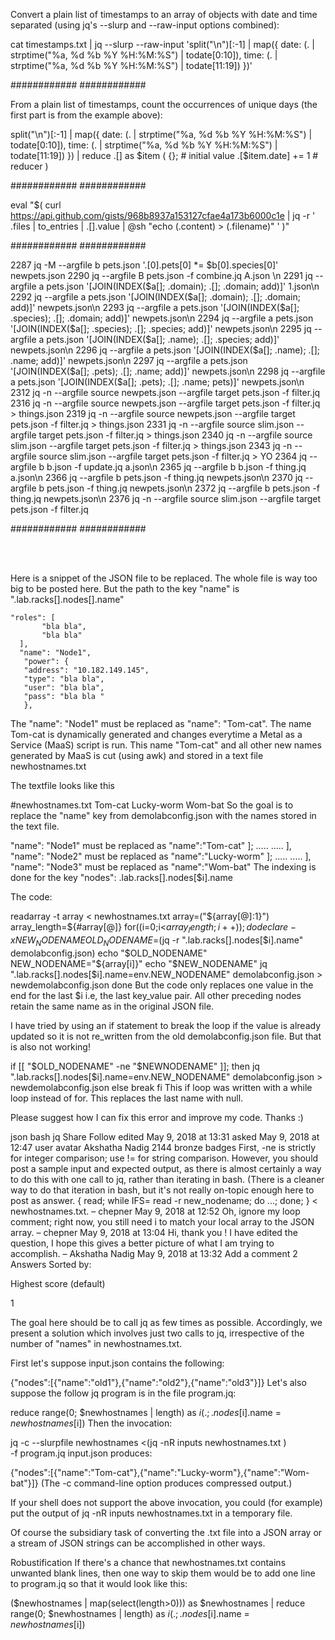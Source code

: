 Convert a plain list of timestamps to an array of objects with date and time separated (using jq's --slurp and --raw-input options combined):

cat timestamps.txt | jq --slurp --raw-input 'split("\n")[:-1] | map({
	date: (. | strptime("%a, %d %b %Y %H:%M:%S") | todate[0:10]),
	time: (. | strptime("%a, %d %b %Y %H:%M:%S") | todate[11:19])
})'

############
############

From a plain list of timestamps, count the occurrences of unique days (the first part is from the example above):

split("\n")[:-1] | map({
  date: (. | strptime("%a, %d %b %Y %H:%M:%S") | todate[0:10]),
  time: (. | strptime("%a, %d %b %Y %H:%M:%S") | todate[11:19])
}) | reduce .[] as $item (
  {}; # initial value
  .[$item.date] += 1 # reducer
)

############
############


eval "$(
  curl https://api.github.com/gists/968b8937a153127cfae4a173b6000c1e |
  jq -r '
    .files |
    to_entries |
    .[].value |
    @sh "echo \(.content) > \(.filename)"
  '
)"


############
############

 2287  jq -M --argfile b pets.json '.[0].pets[0] *= $b[0].species[0]' newpets.json
 2290  jq --argfile B pets.json -f combine.jq A.json \n
 2291  jq --argfile a pets.json '[JOIN(INDEX($a[]; .domain); .[]; .domain; add)]' 1.json\n
 2292  jq --argfile a pets.json '[JOIN(INDEX($a[]; .domain); .[]; .domain; add)]' newpets.json\n
 2293  jq --argfile a pets.json '[JOIN(INDEX($a[]; .species); .[]; .domain; add)]' newpets.json\n
 2294  jq --argfile a pets.json '[JOIN(INDEX($a[]; .species); .[]; .species; add)]' newpets.json\n
 2295  jq --argfile a pets.json '[JOIN(INDEX($a[]; .name); .[]; .species; add)]' newpets.json\n
 2296  jq --argfile a pets.json '[JOIN(INDEX($a[]; .name); .[]; .name; add)]' newpets.json\n
 2297  jq --argfile a pets.json '[JOIN(INDEX($a[]; .pets); .[]; .name; add)]' newpets.json\n
 2298  jq --argfile a pets.json '[JOIN(INDEX($a[]; .pets); .[]; .name; pets)]' newpets.json\n
 2312  jq -n --argfile source newpets.json --argfile target pets.json -f filter.jq
 2316  jq -n --argfile source newpets.json --argfile target pets.json -f filter.jq > things.json
 2319  jq -n --argfile source newpets.json --argfile target pets.json -f filter.jq > things.json
 2331  jq -n --argfile source slim.json --argfile target pets.json -f filter.jq > things.json
 2340  jq -n --argfile source slim.json --argfile target pets.json -f filter.jq > things.json
 2343  jq -n --argfile source slim.json --argfile target pets.json -f filter.jq > YO
 2364  jq --argfile b b.json -f update.jq a.json\n
 2365  jq --argfile b b.json -f thing.jq a.json\n
 2366  jq --argfile b pets.json -f thing.jq newpets.json\n
 2370  jq --argfile b pets.json -f thing.jq newpets.json\n
 2372  jq --argfile b pets.json -f thing.jq newpets.json\n
 2376  jq -n --argfile source slim.json --argfile target pets.json -f filter.jq 
 
############
############

<br>
<br>


Here is a snippet of the JSON file to be replaced. The whole file is way too big to be posted here. But the path to the key "name" is ".lab.racks[].nodes[].name"

    "roles": [
           "bla bla",
           "bla bla"
      ],
      "name": "Node1",
       "power": {
       "address": "10.182.149.145",
       "type": "bla bla",
       "user": "bla bla",
       "pass": "bla bla "
       },
The "name": "Node1" must be replaced as "name": "Tom-cat". The name Tom-cat is dynamically generated and changes everytime a Metal as a Service (MaaS) script is run. This name "Tom-cat" and all other new names generated by MaaS is cut (using awk) and stored in a text file newhostnames.txt

The textfile looks like this

#newhostnames.txt
Tom-cat
Lucky-worm
Wom-bat
So the goal is to replace the "name" key from demolabconfig.json with the names stored in the text file.

"name": "Node1" must be replaced as "name":"Tom-cat"
];
.....
.....
],
"name": "Node2" must be replaced as "name":"Lucky-worm"
];
.....
.....
],
"name": "Node3" must be replaced as "name":"Wom-bat"
The indexing is done for the key "nodes": .lab.racks[].nodes[$i].name

The code:

readarray -t array < newhostnames.txt
array=("${array[@]:1}")
array_length=${#array[@]}
for((i=0;i<${array_length};i++));
do
    declare -x  NEW_NODENAME
    OLD_NODENAME=$(jq -r ".lab.racks[].nodes[$i].name" demolabconfig.json)
    echo "$OLD_NODENAME"
    NEW_NODENAME="${array[i]}"
    echo "$NEW_NODENAME"
    jq ".lab.racks[].nodes[$i].name=env.NEW_NODENAME" demolabconfig.json > newdemolabconfig.json
done
But the code only replaces one value in the end for the last $i i.e, the last key_value pair. All other preceding nodes retain the same name as in the original JSON file.

I have tried by using an if statement to break the loop if the value is already updated so it is not re_written from the old demolabconfig.json file. But that is also not working!

if [[ "$OLD_NODENAME" -ne "$NEWNODENAME" ]]; then
    jq ".lab.racks[].nodes[$i].name=env.NEW_NODENAME" demolabconfig.json > newdemolabconfig.json
else
    break
fi
This if loop was written with a while loop instead of for. This replaces the last name with null.

Please suggest how I can fix this error and improve my code. Thanks :)

json
bash
jq
Share
Follow
edited May 9, 2018 at 13:31
asked May 9, 2018 at 12:47
user avatar
Akshatha Nadig
2144 bronze badges
First, -ne is strictly for integer comparison; use != for string comparison. However, you should post a sample input and expected output, as there is almost certainly a way to do this with one call to jq, rather than iterating in bash. (There is a cleaner way to do that iteration in bash, but it's not really on-topic enough here to post as answer. { read; while IFS= read -r new_nodename; do ...; done; } < newhostnames.txt. – 
chepner
 May 9, 2018 at 12:52
Oh, ignore my loop comment; right now, you still need i to match your local array to the JSON array. – 
chepner
 May 9, 2018 at 13:04
Hi, thank you ! I have edited the question, I hope this gives a better picture of what I am trying to accomplish. – 
Akshatha Nadig
 May 9, 2018 at 13:32
Add a comment
2 Answers
Sorted by:

Highest score (default)

1

The goal here should be to call jq as few times as possible. Accordingly, we present a solution which involves just two calls to jq, irrespective of the number of "names" in newhostnames.txt.

First let's suppose input.json contains the following:

{"nodes":[{"name":"old1"},{"name":"old2"},{"name":"old3"}]}
Let's also suppose the follow jq program is in the file program.jq:

  reduce range(0; $newhostnames | length) as $i (.;
    .nodes[$i].name = $newhostnames[$i])
Then the invocation:

jq -c --slurpfile newhostnames <(jq -nR inputs newhostnames.txt ) \
   -f program.jq input.json
produces:

{"nodes":[{"name":"Tom-cat"},{"name":"Lucky-worm"},{"name":"Wom-bat"}]}
(The -c command-line option produces compressed output.)

If your shell does not support the above invocation, you could (for example) put the output of jq -nR inputs newhostnames.txt in a temporary file.

Of course the subsidiary task of converting the .txt file into a JSON array or a stream of JSON strings can be accomplished in other ways.

Robustification
If there's a chance that newhostnames.txt contains unwanted blank lines, then one way to skip them would be to add one line to program.jq so that it would look like this:

($newhostnames | map(select(length>0))) as $newhostnames
| reduce range(0; $newhostnames | length) as $i (.;
      .nodes[$i].name = $newhostnames[$i])
      
      
